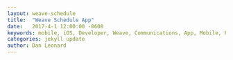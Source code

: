 ```yaml
---
layout: weave-schedule
title:  "Weave Schedule App"
date:   2017-4-1 12:00:00 -0600
keywords: mobile, iOS, Developer, Weave, Communications, App, Mobile, Practice Management, Dentists
categories: jekyll update
author: Dan Leonard
---
```

